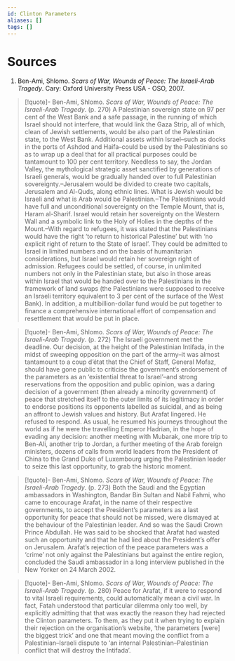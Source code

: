 ```yaml
---
id: Clinton Parameters
aliases: []
tags: []
---
```


# Sources
1. Ben-Ami, Shlomo. *Scars of War, Wounds of Peace: The Israeli-Arab Tragedy*. Cary: Oxford University Press USA - OSO, 2007.


>[!quote]- Ben-Ami, Shlomo. *Scars of War, Wounds of Peace: The Israeli-Arab Tragedy*. (p. 270)
>A Palestinian sovereign state on 97 per cent of the West Bank and a safe passage, in the running of which Israel should not interfere, that would link the Gaza Strip, all of which, clean of Jewish settlements, would be also part of the Palestinian state, to the West Bank. Additional assets within Israel–such as docks in the ports of Ashdod and Haifa–could be used by the Palestinians so as to wrap up a deal that for all practical purposes could be tantamount to 100 per cent territory. Needless to say, the Jordan Valley, the mythological strategic asset sanctified by generations of Israeli generals, would be gradually handed over to full Palestinian sovereignty.–Jerusalem would be divided to create two capitals, Jerusalem and Al-Quds, along ethnic lines. What is Jewish would be Israeli and what is Arab would be Palestinian.–The Palestinians would have full and unconditional sovereignty on the Temple Mount, that is, Haram al-Sharif. Israel would retain her sovereignty on the Western Wall and a symbolic link to the Holy of Holies in the depths of the Mount.–With regard to refugees, it was stated that the Palestinians would have the right ‘to return to historical Palestine’ but with ‘no explicit right of return to the State of Israel’. They could be admitted to Israel in limited numbers and on the basis of humanitarian considerations, but Israel would retain her sovereign right of admission. Refugees could be settled, of course, in unlimited numbers not only in the Palestinian state, but also in those areas within Israel that would be handed over to the Palestinians in the framework of land swaps (the Palestinians were supposed to receive an Israeli territory equivalent to 3 per cent of the surface of the West Bank). In addition, a multibillion-dollar fund would be put together to finance a comprehensive international effort of compensation and resettlement that would be put in place.

>[!quote]- Ben-Ami, Shlomo. *Scars of War, Wounds of Peace: The Israeli-Arab Tragedy*. (p. 272)
>The Israeli government met the deadline. Our decision, at the height of the Palestinian Intifada, in the midst of sweeping opposition on the part of the army–it was almost tantamount to a coup d’état that the Chief of Staff, General Mofaz, should have gone public to criticise the government’s endorsement of the parameters as an ‘existential threat to Israel’–and strong reservations from the opposition and public opinion, was a daring decision of a government (then already a minority government) of peace that stretched itself to the outer limits of its legitimacy in order to endorse positions its opponents labelled as suicidal, and as being an affront to Jewish values and history. But Arafat lingered. He refused to respond. As usual, he resumed his journeys throughout the world as if he were the travelling Emperor Hadrian, in the hope of evading any decision: another meeting with Mubarak, one more trip to Ben-Ali, another trip to Jordan, a further meeting of the Arab foreign ministers, dozens of calls from world leaders from the President of China to the Grand Duke of Luxembourg urging the Palestinian leader to seize this last opportunity, to grab the historic moment.

>[!quote]- Ben-Ami, Shlomo. *Scars of War, Wounds of Peace: The Israeli-Arab Tragedy*. (p. 273)
>Both the Saudi and the Egyptian ambassadors in Washington, Bandar Bin Sultan and Nabil Fahmi, who came to encourage Arafat, in the name of their respective governments, to accept the President’s parameters as a last opportunity for peace that should not be missed, were dismayed at the behaviour of the Palestinian leader. And so was the Saudi Crown Prince Abdullah. He was said to be shocked that Arafat had wasted such an opportunity and that he had lied about the President’s offer on Jerusalem. Arafat’s rejection of the peace parameters was a ‘crime’ not only against the Palestinians but against the entire region, concluded the Saudi ambassador in a long interview published in the New Yorker on 24 March 2002.

>[!quote]- Ben-Ami, Shlomo. *Scars of War, Wounds of Peace: The Israeli-Arab Tragedy*. (p. 280)
>Peace for Arafat, if it were to respond to vital Israeli requirements, could automatically mean a civil war. In fact, Fatah understood that particular dilemma only too well, by explicitly admitting that that was exactly the reason they had rejected the Clinton parameters. To them, as they put it when trying to explain their rejection on the organisation’s website, ‘the parameters [were] the biggest trick’ and one that meant moving the conflict from a Palestinian–Israeli dispute to ‘an internal Palestinian–Palestinian conflict that will destroy the Intifada’.

